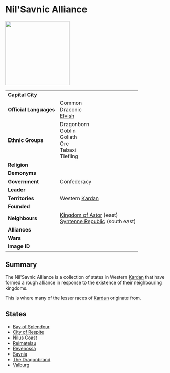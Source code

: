 # Nil'Savnic Alliance

<img src="https://raw.githubusercontent.com/jesskelsall/astarus-images/main/symbols/imageid.png" height="200" />

|||
| --- | --- |
| **Capital City** | | civilisation.2
| **Official Languages** | Common<br>Draconic<br>[Elvish](../../languages/elvish.md) |
| **Ethnic Groups** | Dragonborn<br>Goblin<br>Goliath<br>Orc<br>Tabaxi<br>Tiefling |
| **Religion** | |
| **Demonyms** | |
| **Government** | Confederacy |
| **Leader** | |
| **Territories** | Western [Kardan](../../places/topography/continents-islands/kardan.md) |
| **Founded** | |
| **Neighbours** | [Kingdom of Astor](../kingdom-of-astor/kingdom-of-astor.md) (east)<br>[Syntenne Republic](../syntenne-republic/syntenne-republic.md) (south east) |
| **Alliances** | |
| **Wars** | |
| **Image ID** | |

## Summary

The Nil'Savnic Alliance is a collection of states in Western [Kardan](../../places/topography/continents-islands/kardan.md) that have formed a rough alliance in response to the existence of their neighbouring kingdoms.

This is where many of the lesser races of [Kardan](../../places/topography/continents-islands/kardan.md) originate from.

## States

- [Bay of Splendour](states/bay-of-splendour.md)
- [City of Respite](states/city-of-respite.md)
- [Nilus Coast](states/nilus-coast.md)
- [Reimatelau](states/reimatelau.md)
- [Revenossa](states/revenossa.md)
- [Savnia](states/savnia.md)
- [The Dragonbrand](states/the-dragonbrand.md)
- [Valburg](states/valburg.md)
